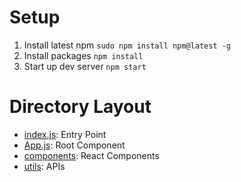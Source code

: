 # Setup
1. Install latest npm `sudo npm install npm@latest -g`
3. Install packages `npm install`
4. Start up dev server `npm start`

# Directory Layout

- [index.js](index.js): Entry Point
- [App.js](App.js): Root Component
- [components](components): React Components
- [utils](utils): APIs
